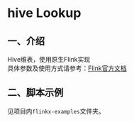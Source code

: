 # hive Lookup

## 一、介绍

Hive维表，使用原生Flink实现<br />
具体参数及使用方式请参考：[Flink官方文档](https://ci.apache.org/projects/flink/flink-docs-release-1.12/dev/table/connectors/hive/)

## 二、脚本示例

见项目内`flinkx-examples`文件夹。
